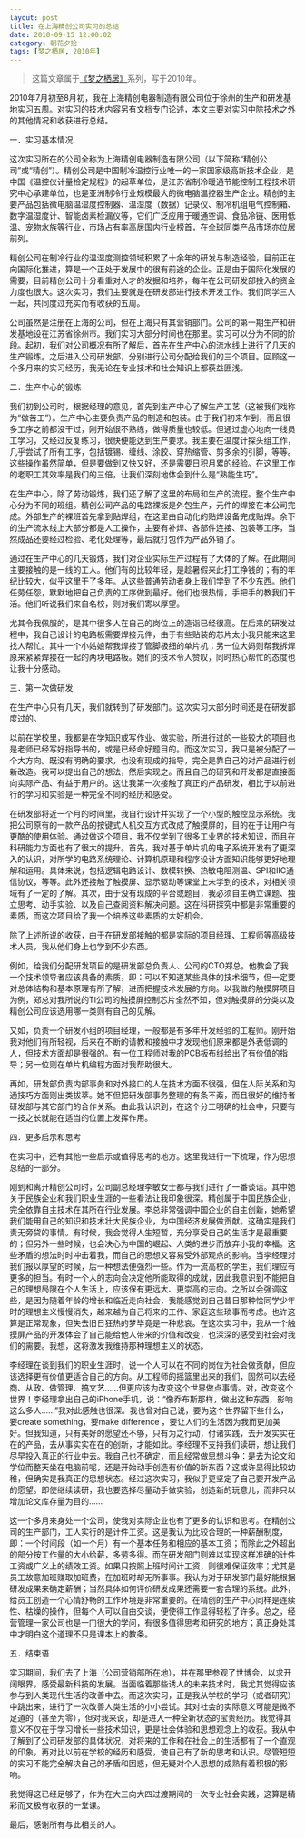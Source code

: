 ```yaml
---
layout: post
title: 在上海精创公司实习的总结
date: 2010-09-15 12:00:02
category: 朝花夕拾
tags: [梦之栖居, 2010年]
---
```


> 这篇文章属于[《梦之栖居》](/posts/where-the-dreams-reside/)系列，写于2010年。
	
<!--more-->

2010年7月初至8月初，我在上海精创电器制造有限公司位于徐州的生产和研发基地实习五周。对实习的技术内容另有文档专门论述，本文主要对实习中除技术之外的其他情况和收获进行总结。

一．实习基本情况

这次实习所在的公司全称为上海精创电器制造有限公司（以下简称“精创公司”或“精创”）。精创公司是中国制冷温控行业唯一的一家国家级高新技术企业，是中国《温控仪计量检定规程》的起草单位，是江苏省制冷暖通节能控制工程技术研究中心承建单位，也是亚洲制冷行业规模最大的微电脑温控器生产企业。精创的主要产品包括微电脑温湿度控制器、温湿度（数据）记录仪、制冷机组电气控制箱、数字温湿度计、智能卤素检漏仪等，它们广泛应用于暖通空调、食品冷链、医用低温、宠物水族等行业，市场占有率高居国内行业榜首，在全球同类产品市场亦位居前列。

精创公司在制冷行业的温湿度测控领域积累了十余年的研发与制造经验，目前正在向国际化推进，算是一个正处于发展中的很有前途的企业。正是由于国际化发展的需要，目前精创公司十分看重对人才的发掘和培养，每年在公司研发部投入的资金力度也很大。这次实习，我们主要就是在研发部进行技术开发工作。我们同学三人一起，共同度过充实而有收获的五周。

公司虽然是注册在上海的公司，但在上海只有其营销部门。公司的第一期生产和研发基地设在江苏省徐州市。我们实习大部分时间也在那里。实习可以分为不同的阶段。起初，我们对公司概况有所了解后，首先在生产中心的流水线上进行了几天的生产锻炼。之后进入公司研发部，分别进行公司分配给我们的三个项目。回顾这一个多月来的实习经历，我无论在专业技术和社会知识上都获益匪浅。

二．生产中心的锻炼

我们初到公司时，根据经理的意见，首先到生产中心了解生产工艺（这被我们戏称为“做苦工”）。生产中心主要负责产品的制造和包装。由于我们初来乍到，而且很多工序之前都没干过，刚开始很不熟练，做得质量也较低。但通过虚心地向一线员工学习，又经过反复练习，很快便能达到生产要求。我主要在温度计探头组工作，几乎尝试了所有工序，包括镀锡、缠线、涂胶、穿热缩管、剪多余的引脚，等等。这些操作虽然简单，但是要做到又快又好，还是需要日积月累的经验。在这里工作的老职工其效率是我们的三倍，让我们深刻地体会到什么是“熟能生巧”。

在生产中心，除了劳动锻炼，我们还了解了这里的布局和生产的流程。整个生产中心分为不同的班组。精创公司产品的电路裸板是外包生产，元件的焊接在本公司完成。外部生产的裸班首先拿到贴焊组，在这里由自动化的贴焊设备完成贴焊。余下的生产流水线上大部分都是人工操作，主要有补焊、各部件连接、包装等工序，当然成品还要经过检验、老化处理等，最后就打包作为产品外销了。

通过在生产中心的几天锻炼，我们对企业实际生产过程有了大体的了解。在此期间主要接触的是一线的工人。他们有的比较年轻，是趁暑假来此打工挣钱的；有的年纪比较大，似乎这里干了多年。从这些普通劳动者身上我们学到了不少东西。他们任劳任怨，默默地把自己负责的工序做到最好。他们也很热情，手把手的教我们干活。他们听说我们来自名校，则对我们寄以厚望。

尤其令我佩服的，是其中很多人在自己的岗位上的造诣已经很高。在后来的研发过程中，我自己设计的电路板需要焊接元件，由于有些贴装的芯片太小我只能来这里找人帮忙。其中一个小姑娘帮我焊接了管脚极细的单片机；另一位大妈则帮我拆焊原来紧紧焊接在一起的两块电路板。她们的技术令人赞叹，同时热心帮忙的态度也让我十分感动。

三．第一次做研发

在生产中心只有几天，我们就转到了研发部门。这次实习大部分时间还是在研发部度过的。

以前在学校里，我都是在学知识或写作业、做实验，所进行过的一些较大的项目也是老师已经写好指导书的，或是已经命好题目的。而这次实习，我只是被分配了一个大方向。既没有明确的要求，也没有现成的指导，完全是靠自己的对产品进行创新改造。我可以提出自己的想法，然后实现之。而且自己的研究和开发都是直接面向实际产品、有益于用户的。这让我第一次接触了真正的产品研发，相比于以前进行的学习和实验是一种完全不同的经历和感受。

在研发部将近一个月的时间里，我自行设计并实现了一个小型的触控显示系统。我把公司原有的一款产品的按键式人机交互方式改成了触摸屏的，目的在于让用户有更酷的使用体验。通过做这个项目，我不仅学到了很多工业界的技术知识，而且在科研能力方面也有了很大的提升。首先，我对基于单片机的电子系统开发有了更深入的认识，对所学的电路系统理论、计算机原理和程序设计方面知识能够更好地理解和运用。具体来说，包括逻辑电路设计、数模转换、热敏电阻测温、SPI和IIC通信协议，等等。此外还接触了触摸屏、显示驱动等课堂上未学到的技术，对相关领域有了一定的了解。其次，由于没有现成的平台或题目，我必须自主确立课题、独立思考、动手实验、以及自己查阅资料解决问题。这在科研探究中都是非常重要的素质，而这次项目给了我一个培养这些素质的大好机会。

除了上述所说的收获，由于在研发部接触的都是实际的项目经理、工程师等高级技术人员，我从他们身上也学到不少东西。

例如，给我们分配研发项目的是研发部总负责人、公司的CTO郑总。他教会了我一个技术领导者应该具备的素质，即：可以不知道某些具体的技术细节，但一定要对总体结构和基本原理有所了解，进而把握技术发展的方向。以我做的触摸屏项目为例，郑总对我所说的TI公司的触摸屏控制芯片全然不知，但对触摸屏的分类以及精创公司应该选用哪一类则有自己的见解。

又如，负责一个研发小组的项目经理，一般都是有多年开发经验的工程师。刚开始我对他们有所轻视，后来在不断的请教和接触中才发现他们原来都是外表低调的人，但技术方面却是很强的。有一位工程师对我的PCB板布线给出了有价值的指导；另一位则在单片机编程方面对我帮助很大。

再如，研发部负责内部事务和对外接口的人在技术方面不很强，但在人际关系和沟通技巧方面则出类拔萃。她不但把研发部事务整理的有条不紊，而且很好的维持者研发部与其它部门的合作关系。由此我认识到，在这个分工明确的社会中，只要有一技之长就能在适当的位置上发挥作用。

四．更多启示和思考

在实习中，还有其他一些启示或值得思考的地方。这里我进行一下梳理，作为思想总结的一部分。

刚到和离开精创公司时，公司副总经理李敏女士都与我们进行了一番谈话。其中她关于民族企业和我们职业生涯的一些看法让我印象很深。精创属于中国民族企业，完全依靠自主技术在其所在行业发展。李总非常强调中国企业的自主创新，她希望我们能用自己的知识和技术壮大民族企业，为中国经济发展做贡献。这确实是我们责无旁贷的事情。有时候，我会觉得人生短暂，充分享受自己的生活才是最重要的；但另外一些时候，也会决心为中国的崛起、人类的进步而放弃小我的幸福。这些矛盾的想法时时冲击着我，而自己的思想又容易受外部观点的影响。当李经理对我们报以厚望的时候，后一种想法便强烈一些。作为一流高校的学生，我们理应有更多的担当。有时一个人的志向会决定他所能取得的成就，因此我意识到不能把自己的理想局限在个人生活上，应该保有更远大、更崇高的志向。之所以会强调这些，是因为随着年龄的增长和临近走向社会，我能感觉到自己昔日那种恰同学少年时的理想主义慢慢消失，越来越为自己将来的工作、家庭这些琐事而考虑。也许这算是正常现象，但失去旧日狂热的梦毕竟是一种悲哀。在这次实习中，我从一个触摸屏产品的开发体会了自己能给他人带来的价值和改变，也深深的感受到社会对我们的需要。我想，这将激发我维持那种理想主义的状态。

李经理在谈到我们的职业生涯时，说一个人可以在不同的岗位为社会做贡献，但应该选择更有价值更适合自己的方向。从工程师的摇篮里出来的我们，固然可以去经商、从政、做管理、搞文艺……但更应该为改变这个世界做点事情。对，改变这个世界！李经理拿出自己的iPhone手机，说：“像乔布斯那样，做出这种东西，影响这么多人……”我对此感触也很深。我也曾对自己说，要为这个世界留下些什么，要create something，要make difference ，要让人们的生活因为我而更加美好。但我知道，只有美好的愿望还不够，只有为之行动，付诸实践，去开发实实在在的产品，去从事实实在在的创新，才能如此。李经理不支持我们读研，想让我们尽早投入真正的行业中去。我自己也不确定，而且经常做思想斗争：是去为论文和学位而整天坐在电脑前呢，还是开始动手创造有价值的新东西？这或许显得比较幼稚，但确实是我真正的思想状态。经过这次实习，我似乎更坚定了自己要开发产品的愿望。即使继续读研，我也要选择尽量动手做实验，创造新的玩意儿，而非只以增加论文库存量为目的……

这一个多月来身处一个公司，使我对实际企业也有了更多的认识和思考。在精创公司的生产部门，工人实行的是计件工资。这是我认为比较合理的一种薪酬制度，即：一个时间段（如一个月）有一个基本任务和相应的基本工资；而除此之外超出的部分按工作量的大小给薪，多劳多得。而在研发部门则难以实现这样准确的计件工资或广义上的绩效工资。如果只按照上班时间计工资，则很难保证效率；尤其是员工故意加班赚取加班费，在加班时却无所事事。我认为对于研发部门最好能根据研发成果来确定薪酬；当然具体如何评价研发成果还需要一套合理的系统。此外，给员工创造一个心情舒畅的工作环境是非常重要的。在精创的生产中心同样是连续性、枯燥的操作，但每个人可以自由交谈，便使得工作显得轻松了许多。总之，经营管理一家公司也是一门很大的学问，有很多值得思考和研究的地方；真正身处其中才明白这个道理不只是课本上的教条。

五．结束语

实习期间，我们去了上海（公司营销部所在地），并在那里参观了世博会，以求开阔眼界，感受最新科技的发展。当面临着那些诱人的未来技术时，我尤其觉得应该参与到人类现代生活的改善中去。而这次实习，正是我从学校的学习（或者研究）中跳出来，进行了一次改善人类生活的小小尝试。其对社会的实际意义可能是微不足道的（甚至为零），但对我来说，却是进入一种全新状态的宝贵经历。我觉得其意义不仅在于学习增长一些技术知识，更是社会体验和思想观念上的收获。我从中了解到了公司研发部的具体状况，对将来的工作和在社会上的生活都有了一个直观的印象，再对比以前在学校的经历和感受，使自己有了新的思考和认识。尽管短短的实习不能完全解决自己的矛盾和困惑，但无疑对个人思想的成熟有着积极的影响。

我觉得这已经足够了，作为在大三向大四过渡期间的一次专业社会实践，这算是精彩而又极有收获的一堂课。

最后，感谢所有与此相关的人。